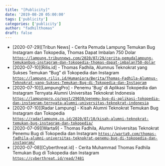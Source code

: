 ```yaml
---
title: "[Publicity]"
date: '2019-08-20 05:00:00'
tags: ['publicity']
categories: ['publicity']
author: "fadhilthomas"
draft: false
---
```


* [2020-07-29][Tribun News] - Cerita Pemuda Lampung Temukan Bug Instagram dan Tokopedia, Thomas Dapat Imbalan 750 Dolar [`https://lampung.tribunnews.com/2020/07/29/cerita-pemudalampung-temukanbug-instagram-dan-tokopedia-thomas-dapat-imbalan750-dolar`](https://lampung.tribunnews.com/2020/07/29/cerita-pemudalampung-temukanbug-instagram-dan-tokopedia-thomas-dapat-imbalan750-dolar)
* [2020-07-10][Rilis.id] - Thomas Fadhila, Alumnus Teknokrat yang Sukses Temukan “Bug” di Tokopedia dan Instagram [`https://lampung.rilis.id/Humaniora/Berita/Thomas-Fadhila-Alumnus-Teknokrat-yang-Sukses-Temukan-Bug-di-Tokopedia-dan-Instagram`](https://lampung.rilis.id/Humaniora/Berita/Thomas-Fadhila-Alumnus-Teknokrat-yang-Sukses-Temukan-Bug-di-Tokopedia-dan-Instagram)
* [2020-07-10][LampungPro] - Penemu 'Bug' di Aplikasi Tokopedia dan Instagram Ternyata Alumni Universitas Teknokrat Indonesia [`https://lampungpro.co/post/29030/penemu-bug-di-aplikasi-tokopedia-dan-instagram-ternyata-alumni-universitas-teknokrat-indonesia`](https://lampungpro.co/post/29030/penemu-bug-di-aplikasi-tokopedia-dan-instagram-ternyata-alumni-universitas-teknokrat-indonesia)
* [2020-07-10][Radar Lampung] - Kisah Alumni Teknokrat Temukan Bug Instagram dan Tokopedia [`https://radarlampung.co.id/2020/07/10/kisah-alumni-teknokrat-temukan-bug-instagram-dan-tokopedia/`](https://radarlampung.co.id/2020/07/10/kisah-alumni-teknokrat-temukan-bug-instagram-dan-tokopedia/)
* [2020-07-09][Warta9] - Thomas Fadhila, Alumni Universitas Teknokrat Penemu Bug di Tokopedia dan Instagram [`https://warta9.com/thomas-fadhila-alumni-universitas-teknokrat-penemu-bug-di-tokopedia-dan-instagram/`](https://warta9.com/thomas-fadhila-alumni-universitas-teknokrat-penemu-bug-di-tokopedia-dan-instagram/)
* [2020-07-08][Cyberthreat.id] - Cerita Muhammad Thomas Fadhila Temukan Bug di Tokopedia dan Instagram [`https://cyberthreat.id/read/7481`](https://cyberthreat.id/read/7481)
